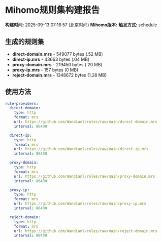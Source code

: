 # Mihomo规则集构建报告

**构建时间:** 2025-09-13 07:16:57 (北京时间)
**Mihomo版本:** 
**触发方式:** schedule

## 生成的规则集

- **direct-domain.mrs** - 549077 bytes (.52 MB)
- **direct-ip.mrs** - 43663 bytes (.04 MB)
- **proxy-domain.mrs** - 219450 bytes (.20 MB)
- **proxy-ip.mrs** - 157 bytes (0 MB)
- **reject-domain.mrs** - 1348672 bytes (1.28 MB)

## 使用方法

```yaml
rule-providers:
  direct-domain:
    type: http
    format: mrs
    url: https://github.com/Wandianl/rules/raw/main/direct-domain.mrs
    interval: 86400

  direct-ip:
    type: http
    format: mrs
    url: https://github.com/Wandianl/rules/raw/main/direct-ip.mrs
    interval: 86400

  proxy-domain:
    type: http
    format: mrs
    url: https://github.com/Wandianl/rules/raw/main/proxy-domain.mrs
    interval: 86400

  proxy-ip:
    type: http
    format: mrs
    url: https://github.com/Wandianl/rules/raw/main/proxy-ip.mrs
    interval: 86400

  reject-domain:
    type: http
    format: mrs
    url: https://github.com/Wandianl/rules/raw/main/reject-domain.mrs
    interval: 86400

```
